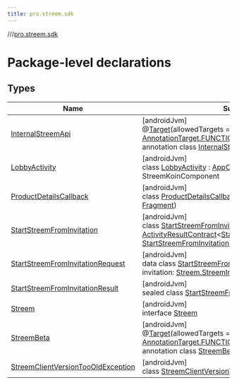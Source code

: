 ```yaml
---
title: pro.streem.sdk
---
```

//[<root>](../../index.html)/[pro.streem.sdk](index.html)



# Package-level declarations



## Types


| Name | Summary |
|---|---|
| [InternalStreemApi](-internal-streem-api/index.html) | [androidJvm]<br>@[Target](https://kotlinlang.org/api/latest/jvm/stdlib/kotlin.annotation/-target/index.html)(allowedTargets = [[AnnotationTarget.CLASS](https://kotlinlang.org/api/latest/jvm/stdlib/kotlin.annotation/-annotation-target/-c-l-a-s-s/index.html), [AnnotationTarget.FUNCTION](https://kotlinlang.org/api/latest/jvm/stdlib/kotlin.annotation/-annotation-target/-f-u-n-c-t-i-o-n/index.html)])<br>annotation class [InternalStreemApi](-internal-streem-api/index.html) |
| [LobbyActivity](-lobby-activity/index.html) | [androidJvm]<br>class [LobbyActivity](-lobby-activity/index.html) : [AppCompatActivity](https://developer.android.com/reference/kotlin/androidx/appcompat/app/AppCompatActivity.html), StreemKoinComponent |
| [ProductDetailsCallback](-product-details-callback/index.html) | [androidJvm]<br>class [ProductDetailsCallback](-product-details-callback/index.html)(productDetailsFragment: [Fragment](https://developer.android.com/reference/kotlin/androidx/fragment/app/Fragment.html)) |
| [StartStreemFromInvitation](-start-streem-from-invitation/index.html) | [androidJvm]<br>class [StartStreemFromInvitation](-start-streem-from-invitation/index.html) : [ActivityResultContract](https://developer.android.com/reference/kotlin/androidx/activity/result/contract/ActivityResultContract.html)&lt;[StartStreemFromInvitationRequest](-start-streem-from-invitation-request/index.html), [StartStreemFromInvitationResult](-start-streem-from-invitation-result/index.html)&gt; |
| [StartStreemFromInvitationRequest](-start-streem-from-invitation-request/index.html) | [androidJvm]<br>data class [StartStreemFromInvitationRequest](-start-streem-from-invitation-request/index.html)(val invitation: [Streem.StreemInvitation](-streem/-streem-invitation/index.html)) |
| [StartStreemFromInvitationResult](-start-streem-from-invitation-result/index.html) | [androidJvm]<br>sealed class [StartStreemFromInvitationResult](-start-streem-from-invitation-result/index.html) |
| [Streem](-streem/index.html) | [androidJvm]<br>interface [Streem](-streem/index.html) |
| [StreemBeta](-streem-beta/index.html) | [androidJvm]<br>@[Target](https://kotlinlang.org/api/latest/jvm/stdlib/kotlin.annotation/-target/index.html)(allowedTargets = [[AnnotationTarget.CLASS](https://kotlinlang.org/api/latest/jvm/stdlib/kotlin.annotation/-annotation-target/-c-l-a-s-s/index.html), [AnnotationTarget.FUNCTION](https://kotlinlang.org/api/latest/jvm/stdlib/kotlin.annotation/-annotation-target/-f-u-n-c-t-i-o-n/index.html)])<br>annotation class [StreemBeta](-streem-beta/index.html) |
| [StreemClientVersionTooOldException](-streem-client-version-too-old-exception/index.html) | [androidJvm]<br>class [StreemClientVersionTooOldException](-streem-client-version-too-old-exception/index.html) : [Exception](https://developer.android.com/reference/kotlin/java/lang/Exception.html) |


